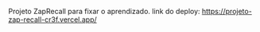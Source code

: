 Projeto ZapRecall para fixar o aprendizado.
link do deploy: https://projeto-zap-recall-cr3f.vercel.app/